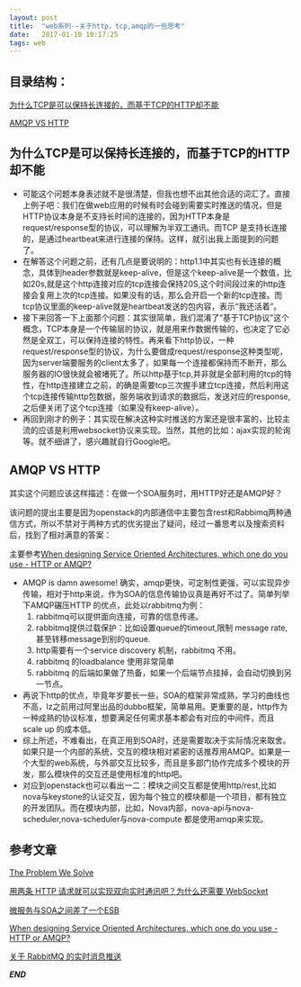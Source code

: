 ```yaml
---
layout: post
title:  "web系列--关于http，tcp,amqp的一些思考"
date:   2017-01-10 10:17:25
tags: web
---
```


## 目录结构：

[为什么TCP是可以保持长连接的，而基于TCP的HTTP却不能 ](#A)

[AMQP VS HTTP](#B)


<a name="A"></a>

## 为什么TCP是可以保持长连接的，而基于TCP的HTTP却不能 

- 可能这个问题本身表述就不是很清楚，但我也想不出其他合适的词汇了。直接上例子吧：我们在做web应用的时候有时会碰到需要实时推送的情况，但是HTTP协议本身是不支持长时间的连接的，因为HTTP本身是request/response型的协议，可以理解为半双工通讯。而TCP 是支持长连接的，是通过heartbeat来进行连接的保持。这样，就引出我上面提到的问题了。
- 在解答这个问题之前，还有几点是要说明的：http1.1中其实也有长连接的概念，具体到header参数就是keep-alive，但是这个keep-alive是一个数值，比如20s,就是这个http连接对应的tcp连接会保持20S,这个时间段过来的http连接会复用上次的tcp连接。如果没有的话，那么会开启一个新的tcp连接。而tcp协议里面的keep-alive就是heartbeat发送的包内容，表示“我还活着”。
- 接下来回答一下上面那个问题：其实很简单，我们混淆了“基于TCP协议”这个概念，TCP本身是一个传输层的协议，就是用来作数据传输的，也决定了它必然是全双工，可以保持连接的特性。再来看下http协议，一种request/response型的协议，为什么要做成request/response这种类型呢，因为server端要服务的client太多了，如果每一个连接都保持而不断开，那么服务器的IO很快就会被堵死了。所以http基于tcp,并非就是全部利用的tcp的特性，在http连接建立之前，的确是需要tcp三次握手建立tcp连接，然后利用这个tcp连接传输http包数据，服务端收到请求的数据后，发送对应的response,之后便关闭了这个tcp连接（如果没有keep-alive）。
- 再回到刚才的例子：其实现在解决这种实时推送的方案还是很丰富的，比较主流的应该是利用websocket协议来实现。当然，其他的比如：ajax实现的轮询等。就不细讲了，感兴趣就自行Google吧。
    


<a name="B"></a>

## AMQP VS HTTP

其实这个问题应该这样描述：在做一个SOA服务时，用HTTP好还是AMQP好？

该问题的提出主要是因为openstack的内部通信中主要包含rest和Rabbimq两种通信方式，所以不禁对于两种方式的优劣提出了疑问，经过一番思考以及搜索资料后，找到了相对满意的答案：

主要参考[When designing Service Oriented Architectures, which one do you use - HTTP or AMQP?](https://hashnode.com/post/when-designing-service-oriented-architectures-which-one-do-you-use-http-or-amqp-ciibz8flr01drj3xt1ga99f3w)

 - AMQP is damn awesome! 确实，amqp更快，可定制性更强，可以实现异步传输，相对于http来说，作为SOA的信息传输协议真是再好不过了。简单列举下AMQP碾压HTTP 的优点，此处以rabbitmq为例：
    1. rabbitmq可以提供面向连接，可靠的信息传递。
    2. rabbitmq提供过载保护：比如设置queue的timeout,限制 message rate,甚至转移message到别的queue.
    3. http需要有一个service discovery 机制，rabbitmq 不用。
    4. rabbitmq 的loadbalance 使用非常简单
    5. rabbitmq 的后端如果做了热备，如果一个后端节点挂掉，会自动切换到另一节点。
 - 再说下http的优点，毕竟年岁要长一些，SOA的框架非常成熟，学习的曲线也不高，lz之前用过阿里出品的dubbo框架，简单易用。更重要的是，http作为一种成熟的协议标准，想要满足任何需求基本都会有对应的中间件，而且scale up 的成本低。
 - 综上所述，不难看出，在真正用到SOA时，还是需要取决于实际情况来取舍。如果只是一个内部的系统，交互的模块相对紧密的话推荐用AMQP。如果是一个大型的web系统，与外部交互比较多，而且是多部门协作完成多个模块的开发，那么模块件的交互还是使用标准的http吧。
 - 对应到openstack也可以看出一二：模块之间交互都是使用http/rest,比如nova与keystone的认证交互，因为每个独立的模块都是一个项目，都有独立的开发团队。而在模块内部，比如，Nova内部，nova-api与nova-scheduler,nova-scheduler与nova-compute 都是使用amqp来实现。






## 参考文章


[The Problem We Solve](http://www.amqp.org/product/solve)

[用两条 HTTP 请求就可以实现双向实时通讯吧？为什么还需要 WebSocket](https://www.v2ex.com/t/170762)

[微服务与SOA之间差了一个ESB](http://blog.csdn.net/jdk2006/article/details/51695416)

[When designing Service Oriented Architectures, which one do you use - HTTP or AMQP?](https://hashnode.com/post/when-designing-service-oriented-architectures-which-one-do-you-use-http-or-amqp-ciibz8flr01drj3xt1ga99f3w)


[关于 RabbitMQ 的实时消息推送](https://www.ibm.com/developerworks/cn/opensource/os-cn-rabbit-mq/)



***END***
